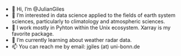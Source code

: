 - 👋 Hi, I’m @JulianGiles
- 👀 I’m interested in data science applied to the fields of earth system sciences, particularly to climatology and atmospheric sciences.
- 🐍 I work mostly in Pyhton within the Unix ecosystem. Xarray is my favorite package.
- 🌱 I’m currently learning about weather radar data.
- 📫 You can reach me by email: jgiles (at) uni-bonn.de

<!---
JulianGiles/JulianGiles is a ✨ special ✨ repository because its `README.md` (this file) appears on your GitHub profile.
You can click the Preview link to take a look at your changes.
--->

